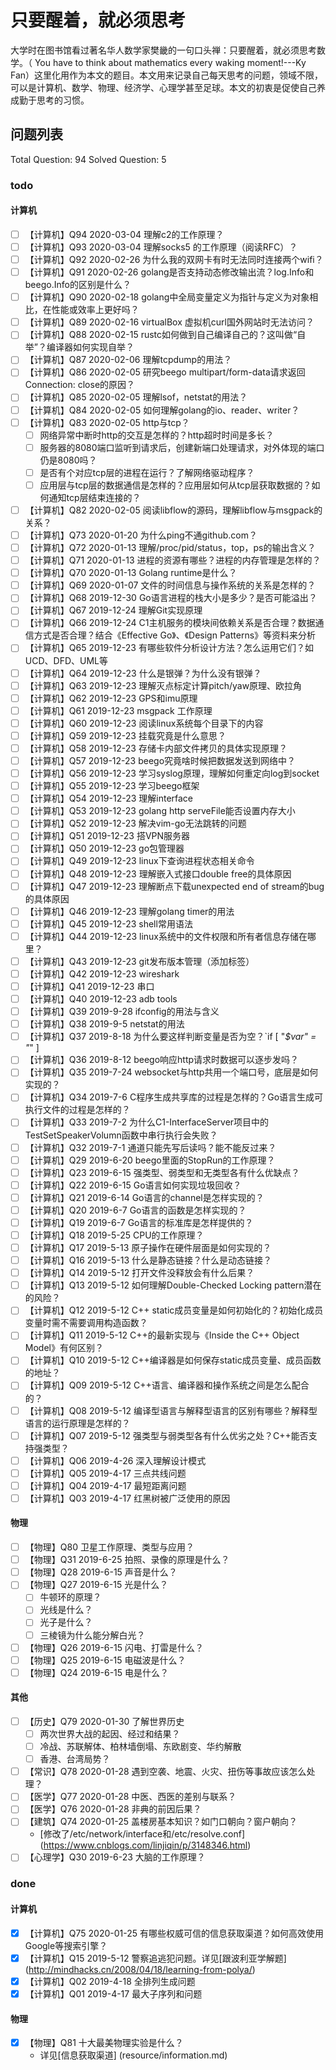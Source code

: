 # 只要醒着，就必须思考

大学时在图书馆看过著名华人数学家樊畿的一句口头禅：只要醒着，就必须思考数学。（ You have to think about mathematics every waking moment!---Ky Fan）这里化用作为本文的题目。本文用来记录自己每天思考的问题，领域不限，可以是计算机、数学、物理、经济学、心理学甚至足球。本文的初衷是促使自己养成勤于思考的习惯。

## 问题列表

Total Question: 94
Solved Question: 5

### todo

#### 计算机

- [ ] 【计算机】Q94 2020-03-04 理解c2的工作原理？
- [ ] 【计算机】Q93 2020-03-04 理解socks5 的工作原理（阅读RFC）？
- [ ] 【计算机】Q92 2020-02-26 为什么我的双网卡有时无法同时连接两个wifi？
- [ ] 【计算机】Q91 2020-02-26 golang是否支持动态修改输出流？log.Info和beego.Info的区别是什么？
- [ ] 【计算机】Q90 2020-02-18 golang中全局变量定义为指针与定义为对象相比，在性能或效率上更好吗？
- [ ] 【计算机】Q89 2020-02-16 virtualBox 虚拟机curl国外网站时无法访问？
- [ ] 【计算机】Q88 2020-02-15 rustc如何做到自己编译自己的？这叫做“自举”？编译器如何实现自举？
- [ ] 【计算机】Q87 2020-02-06 理解tcpdump的用法？
- [ ] 【计算机】Q86 2020-02-05 研究beego multipart/form-data请求返回Connection: close的原因？
- [ ] 【计算机】Q85 2020-02-05 理解lsof，netstat的用法？
- [ ] 【计算机】Q84 2020-02-05 如何理解golang的io、reader、writer？
- [ ] 【计算机】Q83 2020-02-05 http与tcp？
    - [ ] 网络异常中断时http的交互是怎样的？http超时时间是多长？
    - [ ] 服务器的8080端口监听到请求后，创建新端口处理请求，对外体现的端口仍是8080吗？
    - [ ] 是否有个对应tcp层的进程在运行？了解网络驱动程序？
    - [ ] 应用层与tcp层的数据通信是怎样的？应用层如何从tcp层获取数据的？如何通知tcp层结束连接的？
- [ ] 【计算机】Q82 2020-02-05 阅读libflow的源码，理解libflow与msgpack的关系？
- [ ] 【计算机】Q73 2020-01-20 为什么ping不通github.com？
- [ ] 【计算机】Q72 2020-01-13 理解/proc/pid/status，top，ps的输出含义？
- [ ] 【计算机】Q71 2020-01-13 进程的资源有哪些？进程的内存管理是怎样的？
- [ ] 【计算机】Q70 2020-01-13 Golang runtime是什么？
- [ ] 【计算机】Q69 2020-01-07 文件的时间信息与操作系统的关系是怎样的？
- [ ] 【计算机】Q68 2019-12-30 Go语言进程的栈大小是多少？是否可能溢出？
- [ ] 【计算机】Q67 2019-12-24 理解Git实现原理
- [ ] 【计算机】Q66 2019-12-24 C1主机服务的模块间依赖关系是否合理？数据通信方式是否合理？结合《Effective Go》、《Design Patterns》等资料来分析
- [ ] 【计算机】Q65 2019-12-23 有哪些软件分析设计方法？怎么运用它们？如UCD、DFD、UML等
- [ ] 【计算机】Q64 2019-12-23 什么是银弹？为什么没有银弹？
- [ ] 【计算机】Q63 2019-12-23 理解灭点标定计算pitch/yaw原理、欧拉角
- [ ] 【计算机】Q62 2019-12-23 GPS和imu原理
- [ ] 【计算机】Q61 2019-12-23 msgpack 工作原理
- [ ] 【计算机】Q60 2019-12-23 阅读linux系统每个目录下的内容
- [ ] 【计算机】Q59 2019-12-23 挂载究竟是什么意思？
- [ ] 【计算机】Q58 2019-12-23 存储卡内部文件拷贝的具体实现原理？
- [ ] 【计算机】Q57 2019-12-23 beego究竟啥时候把数据发送到网络中？
- [ ] 【计算机】Q56 2019-12-23 学习syslog原理，理解如何重定向log到socket
- [ ] 【计算机】Q55 2019-12-23 学习beego框架
- [ ] 【计算机】Q54 2019-12-23 理解interface
- [ ] 【计算机】Q53 2019-12-23 golang http serveFile能否设置内存大小
- [ ] 【计算机】Q52 2019-12-23 解决vim-go无法跳转的问题
- [ ] 【计算机】Q51 2019-12-23 搭VPN服务器
- [ ] 【计算机】Q50 2019-12-23 go包管理器
- [ ] 【计算机】Q49 2019-12-23 linux下查询进程状态相关命令
- [ ] 【计算机】Q48 2019-12-23 理解嵌入式接口double free的具体原因
- [ ] 【计算机】Q47 2019-12-23 理解断点下载unexpected end of stream的bug的具体原因
- [ ] 【计算机】Q46 2019-12-23 理解golang timer的用法
- [ ] 【计算机】Q45 2019-12-23 shell常用语法
- [ ] 【计算机】Q44 2019-12-23 linux系统中的文件权限和所有者信息存储在哪里？
- [ ] 【计算机】Q43 2019-12-23 git发布版本管理（添加标签）
- [ ] 【计算机】Q42 2019-12-23 wireshark
- [ ] 【计算机】Q41 2019-12-23 串口
- [ ] 【计算机】Q40 2019-12-23 adb tools
- [ ] 【计算机】Q39 2019-9-28 ifconfig的用法与含义
- [ ] 【计算机】Q38 2019-9-5  netstat的用法
- [ ] 【计算机】Q37 2019-8-18 为什么要这样判断变量是否为空？`if [ "_$var" = "_" ]
- [ ] 【计算机】Q36 2019-8-12 beego响应http请求时数据可以逐步发吗？
- [ ] 【计算机】Q35 2019-7-24 websocket与http共用一个端口号，底层是如何实现的？
- [ ] 【计算机】Q34 2019-7-6 C程序生成共享库的过程是怎样的？Go语言生成可执行文件的过程是怎样的？
- [ ] 【计算机】Q33 2019-7-2  为什么C1-InterfaceServer项目中的TestSetSpeakerVolumn函数中串行执行会失败？
- [ ] 【计算机】Q32 2019-7-1  通道只能先写后读吗？能不能反过来？
- [ ] 【计算机】Q29 2019-6-20 beego里面的StopRun的工作原理？
- [ ] 【计算机】Q23 2019-6-15 强类型、弱类型和无类型各有什么优缺点？
- [ ] 【计算机】Q22 2019-6-15 Go语言如何实现垃圾回收？
- [ ] 【计算机】Q21 2019-6-14 Go语言的channel是怎样实现的？
- [ ] 【计算机】Q20 2019-6-7  Go语言的函数是怎样实现的？
- [ ] 【计算机】Q19 2019-6-7  Go语言的标准库是怎样提供的？
- [ ] 【计算机】Q18 2019-5-25 CPU的工作原理？
- [ ] 【计算机】Q17 2019-5-13 原子操作在硬件层面是如何实现的？
- [ ] 【计算机】Q16 2019-5-13 什么是静态链接？什么是动态链接？
- [ ] 【计算机】Q14 2019-5-12 打开文件没释放会有什么后果？
- [ ] 【计算机】Q13 2019-5-12 如何理解Double-Checked Locking pattern潜在的风险？
- [ ] 【计算机】Q12 2019-5-12 C++ static成员变量是如何初始化的？初始化成员变量时需不需要调用构造函数？
- [ ] 【计算机】Q11 2019-5-12 C++的最新实现与《Inside the C++ Object Model》有何区别？
- [ ] 【计算机】Q10 2019-5-12 C++编译器是如何保存static成员变量、成员函数的地址？
- [ ] 【计算机】Q09 2019-5-12 C++语言、编译器和操作系统之间是怎么配合的？
- [ ] 【计算机】Q08 2019-5-12 编译型语言与解释型语言的区别有哪些？解释型语言的运行原理是怎样的？
- [ ] 【计算机】Q07 2019-5-12 强类型与弱类型各有什么优劣之处？C++能否支持强类型？
- [ ] 【计算机】Q06 2019-4-26 深入理解设计模式
- [ ] 【计算机】Q05 2019-4-17 三点共线问题
- [ ] 【计算机】Q04 2019-4-17 最短距离问题
- [ ] 【计算机】Q03 2019-4-17 红黑树被广泛使用的原因

#### 物理

- [ ] 【物理】Q80 卫星工作原理、类型与应用？
- [ ] 【物理】Q31 2019-6-25 拍照、录像的原理是什么？
- [ ] 【物理】Q28 2019-6-15 声音是什么？
- [ ] 【物理】Q27 2019-6-15 光是什么？
    - [ ] 牛顿环的原理？
    - [ ] 光线是什么？
    - [ ] 光子是什么？
    - [ ] 三棱镜为什么能分解白光？
- [ ] 【物理】Q26 2019-6-15 闪电、打雷是什么？
- [ ] 【物理】Q25 2019-6-15 电磁波是什么？
- [ ] 【物理】Q24 2019-6-15 电是什么？

#### 其他

- [ ] 【历史】Q79 2020-01-30 了解世界历史
    - [ ] 两次世界大战的起因、经过和结果？
    - [ ] 冷战、苏联解体、柏林墙倒塌、东欧剧变、华约解散
    - [ ] 香港、台湾局势？
- [ ] 【常识】Q78 2020-01-28 遇到空袭、地震、火灾、扭伤等事故应该怎么处理？
- [ ] 【医学】Q77 2020-01-28 中医、西医的差别与联系？
- [ ] 【医学】Q76 2020-01-28 非典的前因后果？
- [ ] 【建筑】Q74 2020-01-25 盖楼房基本知识？如门口朝向？窗户朝向？
    - [修改了/etc/network/interface和/etc/resolve.conf] (https://www.cnblogs.com/linjiqin/p/3148346.html)
- [ ] 【心理学】Q30 2019-6-23 大脑的工作原理？

### done

#### 计算机

- [x] 【计算机】Q75 2020-01-25 有哪些权威可信的信息获取渠道？如何高效使用Google等搜索引擎？
- [x] 【计算机】Q15 2019-5-12 警察追逃犯问题。详见[跟波利亚学解题] (http://mindhacks.cn/2008/04/18/learning-from-polya/)
- [x] 【计算机】Q02 2019-4-18 全排列生成问题
- [x] 【计算机】Q01 2019-4-17 最大子序列和问题

#### 物理

- [x] 【物理】Q81 十大最美物理实验是什么？
    - 详见[信息获取渠道] (resource/information.md)
